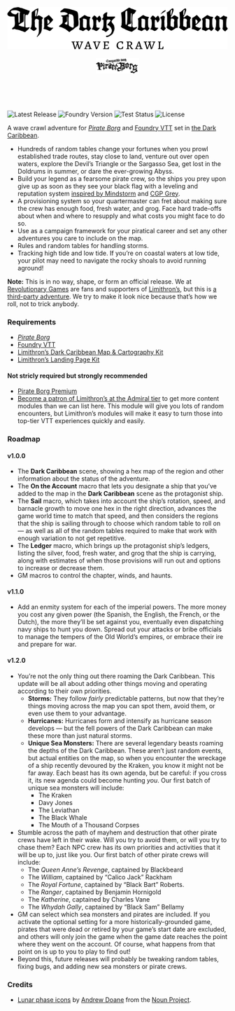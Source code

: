 <br /><br /><br /><br />
<div align="center">
<picture>
  <source media="(prefers-color-scheme: dark)" srcset="https://raw.githubusercontent.com/revolutionarygamesco/darkcaribbeanwavecrawl/refs/heads/main/static/title.dark.png">
  <source media="(prefers-color-scheme: light)" srcset="https://raw.githubusercontent.com/revolutionarygamesco/darkcaribbeanwavecrawl/refs/heads/main/static/title.light.png">
  <img alt="The Dark Caribbean Wave Crawl" src="https://raw.githubusercontent.com/revolutionarygamesco/darkcaribbeanwavecrawl/refs/heads/main/static/title.light.png">
</picture>
<br /><br />
<picture>
  <source media="(prefers-color-scheme: dark)" srcset="https://raw.githubusercontent.com/revolutionarygamesco/darkcaribbeanwavecrawl/refs/heads/main/static/pirate-borg-compatible.dark.png">
  <source media="(prefers-color-scheme: light)" srcset="https://raw.githubusercontent.com/revolutionarygamesco/darkcaribbeanwavecrawl/refs/heads/main/static/pirate-borg-compatible.light.png">
  <img alt="Compatible with Pirate Borg" src="https://raw.githubusercontent.com/revolutionarygamesco/darkcaribbeanwavecrawl/refs/heads/main/static/pirate-borg-compatible.light.png" width="20%">
</picture>
</div>
<br /><br /><br /><br />

![Latest Release](https://img.shields.io/github/v/release/revolutionarygamesco/darkcaribbeanwavecrawl?label=Latest+release&style=for-the-badge)
![Foundry Version](https://img.shields.io/badge/Foundry-v13-informational?label=Foundry+version&style=for-the-badge)
![Test Status](https://img.shields.io/github/actions/workflow/status/revolutionarygamesco/darkcaribbeanwavecrawl/test.yml?label=Test+status&style=for-the-badge)
![License](https://img.shields.io/github/license/revolutionarygamesco/darkcaribbeanwavecrawl?style=for-the-badge)



A wave crawl adventure for
_[Pirate Borg](https://www.limithron.com/pirateborg)_
and [Foundry VTT](https://foundryvtt.com/)
set in [the Dark Caribbean](https://www.limithron.com/darkcaribbean).

* Hundreds of random tables change your fortunes when
  you prowl established trade routes, stay close to land,
  venture out over open waters, explore the Devil’s Triangle
  or the Sargasso Sea, get lost in the Doldrums in summer,
  or dare the ever-growing Abyss.
* Build your legend as a fearsome pirate crew, so the ships
  you prey upon give up as soon as they see your black flag
  with a leveling and reputation system
  [inspired by Mindstorm](https://www.mindstormpress.com/ringing-the-bell)
  and [CGP Grey](https://youtu.be/3YFeE1eDlD0?si=8N4pv6rpoewCfAyt).
* A provisioning system so your quartermaster can fret about
  making sure the crew has enough food, fresh water, and
  grog. Face hard trade-offs about when and where to
  resupply and what costs you might face to do so.
* Use as a campaign framework for your piratical career
  and set any other adventures you care to include on
  the map.
* Rules and random tables for handling storms.
* Tracking high tide and low tide. If you’re on coastal
  waters at low tide, your pilot may need to navigate
  the rocky shoals to avoid running aground!

**Note:** This is in no way, shape, or form an
official release. We at [Revolutionary Games](https://revolutionarygames.co/)
are fans and supporters of [Limithron’s](https://www.limithron.com/),
but this is [a third-party adventure](https://www.limithron.com/license).
We try to make it look nice because that’s how we roll,
not to trick anybody.

### Requirements

* _[Pirate Borg](https://foundryvtt.com/packages/pirateborg)_
* [Foundry VTT](https://foundryvtt.com/)
* [Limithron’s Dark Caribbean Map & Cartography Kit](https://www.limithron.com/dark-caribbean-map)
* [Limithron’s Landing Page Kit](https://www.limithron.com/landing-page-kit)

#### Not stricly required but strongly recommended

* [Pirate Borg Premium](https://foundryvtt.com/packages/pirate-borg-premium)
* [Become a patron of Limithron’s at the Admiral tier](https://www.patreon.com/posts/limithrons-table-41712155)
  to get more content modules than we can list here. This module will
  give you lots of random encounters, but Limithron’s modules
  will make it easy to turn those into top-tier VTT experiences
  quickly and easily.

### Roadmap

#### v1.0.0

* The **Dark Caribbean** scene, showing a hex map of the
  region and other information about the status of the
  adventure.
* The **On the Account** macro that lets you designate a
  ship that you’ve added to the map in the **Dark Caribbean**
  scene as the protagonist ship.
* The **Sail** macro, which takes into account the ship’s
  rotation, speed, and barnacle growth to move one hex in
  the right direction, advances the game world time to
  match that speed, and then considers the regions that the
  ship is sailing through to choose which random table to
  roll on — as well as all of the random tables required
  to make that work with enough variation to not get
  repetitive.
* The **Ledger** macro, which brings up the protagonist
  ship’s ledgers, listing the silver, food, fresh water,
  and grog that the ship is carrying, along with estimates
  of when those provisions will run out and options to
  increase or decrease them.
* GM macros to control the chapter, winds, and haunts.

#### v1.1.0

* Add an enmity system for each of the imperial powers.
  The more money you cost any given power (the Spanish, the
  English, the French, or the Dutch), the more they’ll be
  set against you, eventually even dispatching navy ships
  to hunt you down. Spread out your attacks or bribe officials
  to manage the tempers of the Old World’s empires, or
  embrace their ire and prepare for war.

#### v1.2.0

* You’re not the only thing out there roaming the
  Dark Caribbean. This update will be all about adding
  other things moving and operating according to their
  own priorities.
  * **Storms:** They follow _fairly_ predictable patterns,
    but now that they’re things moving across the map you
    can spot them, avoid them, or even use them to your
    advantage.
  * **Hurricanes:** Hurricanes form and intensify as
    hurricane season develops — but the fell powers of
    the Dark Caribbean can make these more than just
    natural storms.
  * **Unique Sea Monsters:** There are several legendary
    beasts roaming the depths of the Dark Caribbean. These
    aren’t just random events, but actual entities on the
    map, so when you encounter the wreckage of a ship
    recently devoured by the Kraken, you know it might not
    be far away. Each beast has its own agenda, but be
    careful: if you cross it, its new agenda could become
    hunting _you_. Our first batch of unique sea monsters
    will include:
    * The Kraken
    * Davy Jones
    * The Leviathan
    * The Black Whale
    * The Mouth of a Thousand Corpses
* Stumble across the path of mayhem and destruction that
  other pirate crews have left in their wake. Will you
  try to avoid them, or will you try to chase them? Each
  NPC crew has its own priorities and activities that it
  will be up to, just like you. Our first batch of other
  pirate crews will include:
  * The _Queen Anne’s Revenge_, captained by Blackbeard
  * The _William_, captained by “Calico Jack” Rackham
  * The _Royal Fortune_, captained by “Black Bart” Roberts.
  * The _Ranger_, captained by Benjamin Hornigold
  * The _Katherine_, captained by Charles Vane
  * The _Whydah Gally_, captained by “Black Sam” Bellamy
* GM can select which sea monsters and pirates are
  included. If you activate the optional setting for a
  more historically-grounded game, pirates that were dead
  or retired by your game’s start date are excluded, and
  others will only join the game when the game date reaches
  the point where they went on the account. Of course, what
  happens from that point on is up to you to play to find out!
* Beyond this, future releases will probably be tweaking
  random tables, fixing bugs, and adding new sea monsters or
  pirate crews.

### Credits

* [Lunar phase icons](https://thenounproject.com/icon/moon-phases-1129569/) by [Andrew Doane](https://thenounproject.com/creator/andydoane/) from the [Noun Project](https://thenounproject.com/).